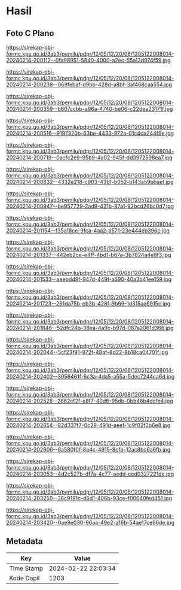 # Hasil

## Foto C Plano

https://sirekap-obj-formc.kpu.go.id/3ab3/pemilu/pdpr/12/05/12/20/08/1205122008014-20240214-200112--0fa98951-5840-4000-a2ec-55a13d974f59.jpg

https://sirekap-obj-formc.kpu.go.id/3ab3/pemilu/pdpr/12/05/12/20/08/1205122008014-20240214-200238--069febaf-d9bb-428d-a8bf-3af468caa554.jpg

https://sirekap-obj-formc.kpu.go.id/3ab3/pemilu/pdpr/12/05/12/20/08/1205122008014-20240214-200359--b607ccbb-a96a-4740-be06-c22dea23171f.jpg

https://sirekap-obj-formc.kpu.go.id/3ab3/pemilu/pdpr/12/05/12/20/08/1205122008014-20240214-200516--9197320b-63be-4433-972a-01c4da244f9e.jpg

https://sirekap-obj-formc.kpu.go.id/3ab3/pemilu/pdpr/12/05/12/20/08/1205122008014-20240214-200719--0acfc2e9-95b9-4a02-945f-dd3972598ea7.jpg

https://sirekap-obj-formc.kpu.go.id/3ab3/pemilu/pdpr/12/05/12/20/08/1205122008014-20240214-200832--4332e218-c903-43b1-b052-b143a59bbaef.jpg

https://sirekap-obj-formc.kpu.go.id/3ab3/pemilu/pdpr/12/05/12/20/08/1205122008014-20240214-200947--be957729-2ad9-421b-87a1-92bcd26bc0d7.jpg

https://sirekap-obj-formc.kpu.go.id/3ab3/pemilu/pdpr/12/05/12/20/08/1205122008014-20240214-201154--f35a18ce-9fca-4aa2-a571-23e444eb396c.jpg

https://sirekap-obj-formc.kpu.go.id/3ab3/pemilu/pdpr/12/05/12/20/08/1205122008014-20240214-201337--442eb2ce-e4ff-4bd1-b67a-3b7824a4e8f3.jpg

https://sirekap-obj-formc.kpu.go.id/3ab3/pemilu/pdpr/12/05/12/20/08/1205122008014-20240214-201533--aeebdd9f-947d-449f-a590-40a3b41ee159.jpg

https://sirekap-obj-formc.kpu.go.id/3ab3/pemilu/pdpr/12/05/12/20/08/1205122008014-20240214-201723--261da75b-eb3b-428f-9b69-1d315aa6915c.jpg

https://sirekap-obj-formc.kpu.go.id/3ab3/pemilu/pdpr/12/05/12/20/08/1205122008014-20240214-201846--52dfc24b-38ea-4a9c-b97d-087a2061d366.jpg

https://sirekap-obj-formc.kpu.go.id/3ab3/pemilu/pdpr/12/05/12/20/08/1205122008014-20240214-202044--5cf23f91-972f-48af-8d22-8b18ca04701f.jpg

https://sirekap-obj-formc.kpu.go.id/3ab3/pemilu/pdpr/12/05/12/20/08/1205122008014-20240214-202402--3056461f-6c3a-4da5-a55a-5dec7244ca6d.jpg

https://sirekap-obj-formc.kpu.go.id/3ab3/pemilu/pdpr/12/05/12/20/08/1205122008014-20240214-202528--2662cf2f-e8f7-40d6-95db-0bb46b4dcfe4.jpg

https://sirekap-obj-formc.kpu.go.id/3ab3/pemilu/pdpr/12/05/12/20/08/1205122008014-20240214-202654--82d337f7-0c29-491d-aeef-1c9f02f3b6e8.jpg

https://sirekap-obj-formc.kpu.go.id/3ab3/pemilu/pdpr/12/05/12/20/08/1205122008014-20240214-202906--6a580f0f-8a4c-4915-8cfb-12ac8bc6a6fb.jpg

https://sirekap-obj-formc.kpu.go.id/3ab3/pemilu/pdpr/12/05/12/20/08/1205122008014-20240214-203053--4d2c527b-df7a-4c77-aedd-ced0327221de.jpg

https://sirekap-obj-formc.kpu.go.id/3ab3/pemilu/pdpr/12/05/12/20/08/1205122008014-20240214-203250--36c9191c-d6d1-406b-93ce-f00640fed451.jpg

https://sirekap-obj-formc.kpu.go.id/3ab3/pemilu/pdpr/12/05/12/20/08/1205122008014-20240214-203420--0ae9e030-96aa-49e2-a16b-54ae17ce96de.jpg


## Metadata

| Key        | Value               |
| ---------- | ------------------- |
| Time Stamp | 2024-02-22 22:03:34 |
| Kode Dapil | 1203                |



